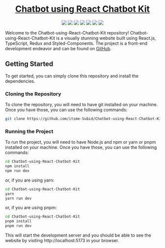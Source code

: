 <div align="center">

# [Chatbot using React Chatbot Kit](https://Chatbot-using-React-Chatbot-Kit.vercel.app/)

![](https://raw.githubusercontent.com/itsme-Subid/Chatbot-using-React-Chatbot-Kit/master/preview.webp)
![](https://img.shields.io/github/languages/top/itsme-Subid/Chatbot-using-React-Chatbot-Kit?style=for-the-badge)
![](https://img.shields.io/github/languages/count/itsme-Subid/Chatbot-using-React-Chatbot-Kit?style=for-the-badge)
![](https://img.shields.io/github/languages/code-size/itsme-Subid/Chatbot-using-React-Chatbot-Kit?style=for-the-badge)
![](https://img.shields.io/github/repo-size/itsme-Subid/Chatbot-using-React-Chatbot-Kit?style=for-the-badge)
![](https://img.shields.io/github/last-commit/itsme-Subid/Chatbot-using-React-Chatbot-Kit?style=for-the-badge)
![](https://img.shields.io/github/commit-activity/w/itsme-Subid/Chatbot-using-React-Chatbot-Kit?style=for-the-badge)

</div>

Welcome to the Chatbot-using-React-Chatbot-Kit repository! Chatbot-using-React-Chatbot-Kit is a visually stunning website built using React.js, TypeScript, Redux and Styled-Components. The project is a front-end development endeavor and can be found on [GitHub](https://github.com/itsme-Subid/Chatbot-using-React-Chatbot-Kit).

## Getting Started

To get started, you can simply clone this repository and install the dependencies.

### Cloning the Repository

To clone the repository, you will need to have git installed on your machine. Once you have those, you can use the following commands:

```bash
git clone https://github.com/itsme-Subid/Chatbot-using-React-Chatbot-Kit.git
```

### Running the Project

To run the project, you will need to have Node.js and npm or yarn or pnpm installed on your machine. Once you have those, you can use the following commands:

```bash
cd Chatbot-using-React-Chatbot-Kit
npm install
npm run dev
```

or, if you are using yarn:

```bash
cd Chatbot-using-React-Chatbot-Kit
yarn
yarn run dev
```

or, if you are using pnpm:

```bash
cd Chatbot-using-React-Chatbot-Kit
pnpm install
pnpm run dev
```

This will start the development server and you should be able to see the website by visiting http://localhost:5173 in your browser.
